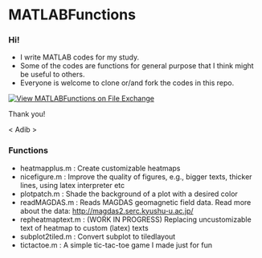 # MATLABFunctions

### Hi!

- I write MATLAB codes for my study.
- Some of the codes are functions for general purpose that I think might be useful to others.
- Everyone is welcome to clone or/and fork the codes in this repo.

[![View MATLABFunctions on File Exchange](https://www.mathworks.com/matlabcentral/images/matlab-file-exchange.svg)](https://www.mathworks.com/matlabcentral/fileexchange/80581-matlabfunctions)

Thank you!

< Adib >

### Functions
- heatmapplus.m                 : Create customizable heatmaps
- nicefigure.m                  : Improve the quality of figures, e.g., bigger texts, thicker lines, using latex interpreter etc
- plotpatch.m                   : Shade the background of a plot with a desired color
- readMAGDAS.m                  : Reads MAGDAS geomagnetic field data. Read more about the data: http://magdas2.serc.kyushu-u.ac.jp/
- repheatmaptext.m              : (WORK IN PROGRESS) Replacing uncustomizable text of heatmap to custom (latex) texts
- subplot2tiled.m               : Convert subplot to tiledlayout
- tictactoe.m                   : A simple tic-tac-toe game I made just for fun
